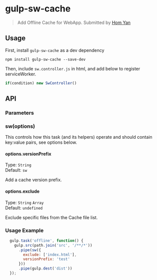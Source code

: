 # gulp-sw-cache

> Add Offline Cache for WebApp. Submitted by [Hom Yan](https://github.com/yanzhihong23)

## Usage

First, install `gulp-sw-cache` as a dev dependency

~~~shell
npm install gulp-sw-cache --save-dev
~~~

Then, include `sw.controller.js` in html, and add below to register serviceWorker.

~~~javascript
if(condition) new SwController()
~~~

## API

### Parameters

### sw(options)

This controls how this task (and its helpers) operate and should contain key:value pairs, see options below.

#### options.versionPrefix
Type: `String`  
Default: `sw`

Add a cache version prefix.

#### options.exclude
Type: `String` `Array`  
Default: `undefined`

Exclude specific files from the Cache file list.

### Usage Example

~~~javascript
  gulp.task('offline', function() {
    gulp.src(path.join('src', '/**/*'))
      .pipe(sw({
        exclude: ['index.html'],
        versionPrefix: 'test'
      }))
      .pipe(gulp.dest('dist'))
  });
~~~
